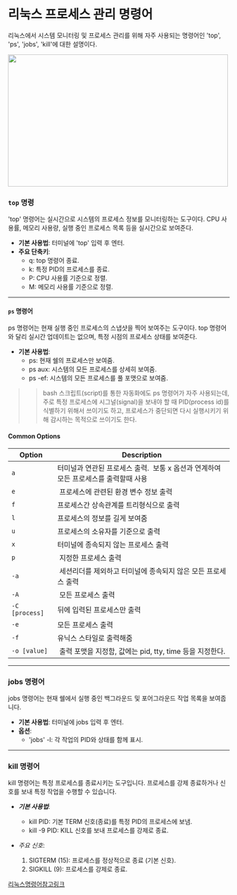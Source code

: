 # 리눅스 프로세스 관리 명령어

리눅스에서 시스템 모니터링 및 프로세스 관리를 위해 자주 사용되는 명령어인 'top', 'ps', 'jobs', 'kill'에 대한 설명이다.

<img src="https://blogcodestates.com/wp-content/uploads/2022/12/%EB%A6%AC%EB%88%85%EC%8A%A4-%EA%B8%B0%EB%B3%B8-%EB%AA%85%EB%A0%B9%EC%96%B4.-%EB%AA%A8%EC%9D%8C.png?fit=900%2C675&ssl=1" width="500" height="300">


### `top` 명령

'top' 명령어는 실시간으로 시스템의 프로세스 정보를 모니터링하는 도구이다. CPU 사용률, 메모리 사용량, 실행 중인 프로세스 목록 등을 실시간으로 보여준다.

- **기본 사용법**: 터미널에 'top' 입력 후 엔터.
- **주요 단축키**:
  + q: top 명령어 종료.
  + k: 특정 PID의 프로세스를 종료.
  + P: CPU 사용률 기준으로 정렬.
  + M: 메모리 사용률 기준으로 정렬.


******

#### `ps` 명령어

ps 명령어는 현재 실행 중인 프로세스의 스냅샷을 찍어 보여주는 도구이다. top 명령어와 달리 실시간 업데이트는 없으며, 특정 시점의 프로세스 상태를 보여준다.

- **기본 사용법**:
  + ps: 현재 쉘의 프로세스만 보여줌.
  + ps aux: 시스템의 모든 프로세스를 상세히 보여줌.
  + ps -ef: 시스템의 모든 프로세스를 풀 포맷으로 보여줌.
 
>> bash 스크립트(script)를 통한 자동화에도 ps 명령어가 자주 사용되는데,주로 특정 프로세스에 시그널(signal)을 보내야 할 때 PID(process id)를 식별하기 위해서 쓰이기도 하고, 프로세스가 중단되면 다시 실행시키기 위해 감시하는 목적으로 쓰이기도 한다.  


#### Common Options

| Option   | Description                                                                               |
|----------|-------------------------------------------------------------------------------------------|
| `a`      | 터미널과 연관된 프로세스 출력.  보통 x 옵션과 연계하여 모든 프로세스를 출력할때 사용    |
| `e`      |  프로세스에 관련된 환경 변수 정보 출력                                                   |
| `f`      | 프로세스간 상속관계를 트리형식으로 출력                                                  |
| `l`      | 프로세스의 정보를 길게 보여줌                                                            |
| `u`      | 프로세스의 소유자를 기준으로 출력                                                        |
| `x`      | 터미널에 종속되지 않는 프로세스 출력                                                     |
| `p`      | 지정한 프로세스 출력                                                                     |
| `-a`     | 세션리더를 제외하고 터미널에 종속되지 않은 모든 프로세스 출력                           |
| `-A`     |  모든 프로세스 출력                                                                       |
| `-C [process]` | 뒤에 입력된 프로세스만 출력                                                        |
| `-e`     | 모든 프로세스 출력                                                                        |
| `-f`     | 유닉스 스타일로 출력해줌                                                                 |
| `-o [value]` |  출력 포맷을 지정함, 값에는 pid, tty, time 등을 지정한다.                           |
-------
 

### jobs 명령어

jobs 명령어는 현재 쉘에서 실행 중인 백그라운드 및 포어그라운드 작업 목록을 보여줍니다.

- **기본 사용법**: 터미널에 jobs 입력 후 엔터.
- **옵션**:
  - 'jobs' -l: 각 작업의 PID와 상태를 함께 표시.


--------------
### kill 명령어

kill 명령어는 특정 프로세스를 종료시키는 도구입니다. 프로세스를 강제 종료하거나 신호를 보내 특정 작업을 수행할 수 있습니다.

- ***기본 사용법***:
  - kill PID: 기본 TERM 신호(종료)를 특정 PID의 프로세스에 보냄.
  - kill -9 PID: KILL 신호를 보내 프로세스를 강제로 종료.


- *주요 신호*:
  1. SIGTERM (15): 프로세스를 정상적으로 종료 (기본 신호).
  2. SIGKILL (9): 프로세스를 강제로 종료.


[리눅스명령어참고링크](https://inpa.tistory.com/entry/LINUX-%F0%9F%93%9A-%ED%94%84%EB%A1%9C%EC%84%B8%EC%8A%A4-%EA%B4%80%EB%A6%AC-%EB%AA%85%EB%A0%B9%EC%96%B4-%F0%9F%92%AF-%EC%A0%95%EB%A6%AC-Foreground-Background)
